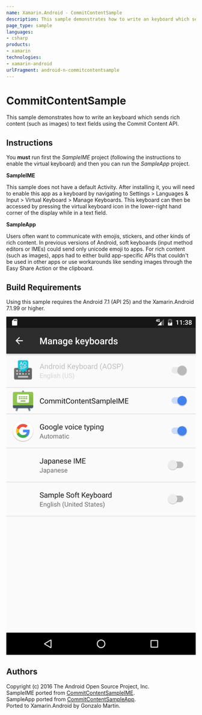 ```yaml
---
name: Xamarin.Android - CommitContentSample
description: This sample demonstrates how to write an keyboard which sends rich content (such as images) to text fields using the Commit Content API....
page_type: sample
languages:
- csharp
products:
- xamarin
technologies:
- xamarin-android
urlFragment: android-n-commitcontentsample
---
```

# CommitContentSample

This sample demonstrates how to write an keyboard which sends rich content (such as images) to text fields using the Commit Content API.

## Instructions

You **must** run first the *SampleIME* project (following the instructions to enable the virtual keyboard) and then you can run the *SampleApp* project.


**SampleIME**

This sample does not have a default Activity. After installing it, you will need to enable this app as a keyboard by navigating to Settings > Languages & Input > Virtual Keyboard > Manage Keyboards. This keyboard can then be accessed by pressing the virtual keyboard icon in the lower-right hand corner of the display while in a text field.

**SampleApp**

Users often want to communicate with emojis, stickers, and other kinds of rich content. In previous versions of Android, soft keyboards (input method editors or IMEs) could send only unicode emoji to apps. For rich content (such as images), apps had to either build app-specific APIs that couldn't be used in other apps or use workarounds like sending images through the Easy Share Action or the clipboard.


## Build Requirements
Using this sample requires the Android 7.1 (API 25) and the Xamarin.Android 7.1.99 or higher.


![CommitContentSample application screenshot](Screenshots/Screenshot_1480948732.png "CommitContentSample application screenshot")

## Authors
Copyright (c) 2016 The Android Open Source Project, Inc.  
SampleIME ported from [CommitContentSampleIME](https://github.com/googlesamples/android-CommitContentSampleIME).  
SampleApp ported from [CommitContentSampleApp](https://github.com/googlesamples/android-CommitContentSampleApp).  
Ported to Xamarin.Android by Gonzalo Martin.
